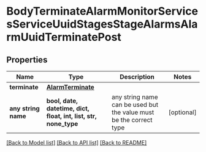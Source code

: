 # BodyTerminateAlarmMonitorServicesServiceUuidStagesStageAlarmsAlarmUuidTerminatePost


## Properties
Name | Type | Description | Notes
------------ | ------------- | ------------- | -------------
**terminate** | [**AlarmTerminate**](AlarmTerminate.md) |  | 
**any string name** | **bool, date, datetime, dict, float, int, list, str, none_type** | any string name can be used but the value must be the correct type | [optional]

[[Back to Model list]](../README.md#documentation-for-models) [[Back to API list]](../README.md#documentation-for-api-endpoints) [[Back to README]](../README.md)


